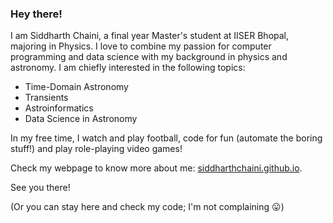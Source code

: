 ### Hey there!

<!--
**siddharthchaini/siddharthchaini** is a ✨ _special_ ✨ repository because its `README.md` (this file) appears on your GitHub profile.

Here are some ideas to get you started:

- 🔭 I’m currently working on ...
- 🌱 I’m currently learning ...
- 👯 I’m looking to collaborate on ...
- 🤔 I’m looking for help with ...
- 💬 Ask me about ...
- 📫 How to reach me: ...
- 😄 Pronouns: ...
- ⚡ Fun fact: ...
-->

I am Siddharth Chaini, a final year Master's student at IISER Bhopal, majoring in Physics.
I love to combine my passion for computer programming and data science with my background in physics and astronomy. I am chiefly interested in the following topics:

- Time-Domain Astronomy
- Transients
- Astroinformatics
- Data Science in Astronomy
<!-- - Supernova Cosmology -->

In my free time, I watch and play football, code for fun (automate the boring stuff!) and play role-playing video games!

Check my webpage to know more about me: [siddharthchaini.github.io](https://siddharthchaini.github.io/?utm_source=github "Siddharth's Webpage").

See you there!

(Or you can stay here and check my code; I'm not complaining 😛)
